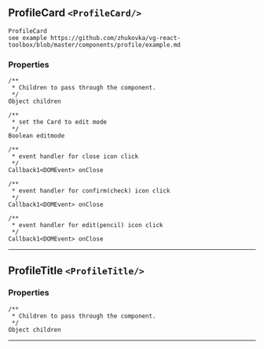 ## ProfileCard `<ProfileCard/>`

```
ProfileCard
see example https://github.com/zhukovka/vg-react-toolbox/blob/master/components/profile/example.md 
```

### Properties
```
/**
 * Children to pass through the component.  
 */
Object children

/**
 * set the Card to edit mode  
 */
Boolean editmode

/**
 * event handler for close icon click  
 */
Callback1<DOMEvent> onClose

/**
 * event handler for confirm(check) icon click  
 */
Callback1<DOMEvent> onClose

/**
 * event handler for edit(pencil) icon click  
 */
Callback1<DOMEvent> onClose
```


------------------------------------------------------------------

## ProfileTitle `<ProfileTitle/>`

### Properties
```
/**
 * Children to pass through the component.  
 */
Object children
```


------------------------------------------------------------------

